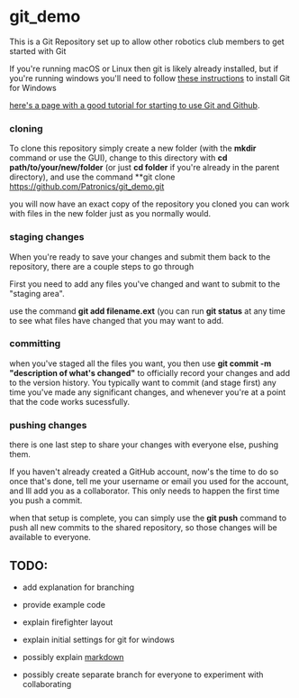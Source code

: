 # git_demo
This is a Git Repository set up to allow other robotics club members to get started with Git

If you're running macOS or Linux then git is likely already installed, but if you're running windows you'll need to follow [these instructions](windows.md) to install Git for Windows

[here's a page with a good tutorial for starting to use Git and Github](https://product.hubspot.com/blog/git-and-github-tutorial-for-beginners).


### cloning
To clone this repository simply create a new folder (with the **mkdir** command or use the GUI), 
change to this directory with **cd path/to/your/new/folder** (or just **cd folder** if you're already in the parent directory),
and use the command **git clone https://github.com/Patronics/git_demo.git

you will now have an exact copy of the repository you cloned
you can work with files in the new folder just as you normally would.

### staging changes
When you're ready to save your changes and submit them back to the repository, there are a couple steps to go through

First you need to add any files you've changed and want to submit to the "staging area".

use the command **git add filename.ext** (you can run **git status** at any time to see what files have changed that you may want to add.

### committing

when you've staged all the files you want, you then use **git commit -m "description of what's changed"** to officially record your changes and add to the version history.
You typically want to commit (and stage first) any time you've made any significant changes, and whenever you're at a point that the code works sucessfully.

### pushing changes

there is one last step to share your changes with everyone else, pushing them. 

If you haven't already created a GitHub account, now's the time to do so
once that's done, tell me your username or email you used for the account, and Ill add you as a collaborator. This only needs to happen the first time you push a commit.

when that setup is complete, you can simply use the **git push** command to push all new commits to the shared repository, so those changes will be available to everyone.


## TODO: 

* add explanation for branching

* provide example code

* explain firefighter layout

* explain initial settings for git for windows

* possibly explain [markdown](https://github.com/adam-p/markdown-here/wiki/Markdown-Cheatsheet)

* possibly create separate branch for everyone to experiment with collaborating
